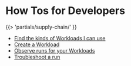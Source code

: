 # How Tos for Developers
{{> 'partials/supply-chain/<beta-banner>' }}

- [Find the kinds of Workloads I can use](./discover-workloads.hbs.md)
- [Create a Workload](./create-workloads.hbs.md)
- [Observe runs for your Workloads](./observe-runs.hbs.md)
- [Troubleshoot a run](./troubleshooting.hbs.md)


